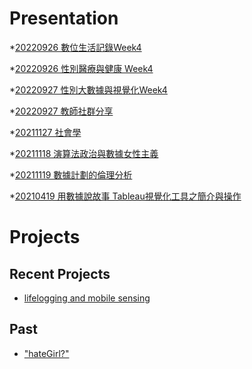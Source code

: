 # Presentation
*[20220926 數位生活記錄Week4]()

*[20220926 性別醫療與健康 Week4]()

*[20220927 性別大數據與視覺化Week4](https://docs.google.com/presentation/d/e/2PACX-1vTSBQijUeL8WLJM9tduimeSGEka_xsog-CUSxAI9t5uzZde4xlSJiZcWrx3vP2kC94sLeFCVwqemdis/pub?start=false&loop=false&delayms=3000)

*[20220927 教師社群分享]()

*[20211127 社會學]()

*[20211118 演算法政治與數據女性主義]()

*[20211119 數據計劃的倫理分析]()

*[20210419 用數據說故事 Tableau視覺化工具之簡介與操作]()


# Projects

## Recent Projects
* [lifelogging and mobile sensing]()

## Past
* ["hateGirl?"]()

